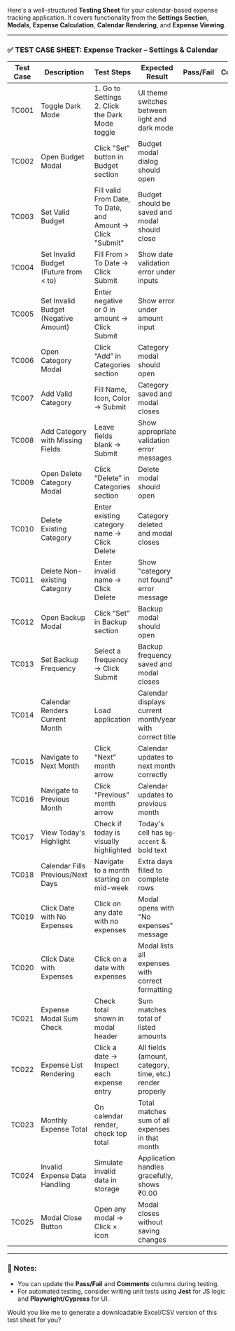 Here's a well-structured **Testing Sheet** for your calendar-based expense tracking application. It covers functionality from the **Settings Section**, **Modals**, **Expense Calculation**, **Calendar Rendering**, and **Expense Viewing**.

---

### ✅ **TEST CASE SHEET: Expense Tracker – Settings & Calendar**

| **Test Case** | **Description**                       | **Test Steps**                                             | **Expected Result**                                       | **Pass/Fail** | **Comments** |
| ------------- | ------------------------------------- | ---------------------------------------------------------- | --------------------------------------------------------- | ------------- | ------------ |
| TC001         | Toggle Dark Mode                      | 1. Go to Settings<br>2. Click the Dark Mode toggle         | UI theme switches between light and dark mode             |               |              |
| TC002         | Open Budget Modal                     | Click "Set" button in Budget section                       | Budget modal dialog should open                           |               |              |
| TC003         | Set Valid Budget                      | Fill valid From Date, To Date, and Amount → Click "Submit" | Budget should be saved and modal should close             |               |              |
| TC004         | Set Invalid Budget (Future from < to) | Fill From > To Date → Click Submit                         | Show date validation error under inputs                   |               |              |
| TC005         | Set Invalid Budget (Negative Amount)  | Enter negative or 0 in amount → Click Submit               | Show error under amount input                             |               |              |
| TC006         | Open Category Modal                   | Click “Add” in Categories section                          | Category modal should open                                |               |              |
| TC007         | Add Valid Category                    | Fill Name, Icon, Color → Submit                            | Category saved and modal closes                           |               |              |
| TC008         | Add Category with Missing Fields      | Leave fields blank → Submit                                | Show appropriate validation error messages                |               |              |
| TC009         | Open Delete Category Modal            | Click “Delete” in Categories section                       | Delete modal should open                                  |               |              |
| TC010         | Delete Existing Category              | Enter existing category name → Click Delete                | Category deleted and modal closes                         |               |              |
| TC011         | Delete Non-existing Category          | Enter invalid name → Click Delete                          | Show "category not found" error message                   |               |              |
| TC012         | Open Backup Modal                     | Click “Set” in Backup section                              | Backup modal should open                                  |               |              |
| TC013         | Set Backup Frequency                  | Select a frequency → Click Submit                          | Backup frequency saved and modal closes                   |               |              |
| TC014         | Calendar Renders Current Month        | Load application                                           | Calendar displays current month/year with correct title   |               |              |
| TC015         | Navigate to Next Month                | Click “Next” month arrow                                   | Calendar updates to next month correctly                  |               |              |
| TC016         | Navigate to Previous Month            | Click “Previous” month arrow                               | Calendar updates to previous month                        |               |              |
| TC017         | View Today's Highlight                | Check if today is visually highlighted                     | Today's cell has `bg-accent` & bold text                  |               |              |
| TC018         | Calendar Fills Previous/Next Days     | Navigate to a month starting on mid-week                   | Extra days filled to complete rows                        |               |              |
| TC019         | Click Date with No Expenses           | Click on any date with no expenses                         | Modal opens with "No expenses" message                    |               |              |
| TC020         | Click Date with Expenses              | Click on a date with expenses                              | Modal lists all expenses with correct formatting          |               |              |
| TC021         | Expense Modal Sum Check               | Check total shown in modal header                          | Sum matches total of listed amounts                       |               |              |
| TC022         | Expense List Rendering                | Click a date → Inspect each expense entry                  | All fields (amount, category, time, etc.) render properly |               |              |
| TC023         | Monthly Expense Total                 | On calendar render, check top total                        | Total matches sum of all expenses in that month           |               |              |
| TC024         | Invalid Expense Data Handling         | Simulate invalid data in storage                           | Application handles gracefully, shows ₹0.00               |               |              |
| TC025         | Modal Close Button                    | Open any modal → Click × icon                              | Modal closes without saving changes                       |               |              |

---

### 🧪 Notes:
- You can update the **Pass/Fail** and **Comments** columns during testing.
- For automated testing, consider writing unit tests using **Jest** for JS logic and **Playwright/Cypress** for UI.

Would you like me to generate a downloadable Excel/CSV version of this test sheet for you?